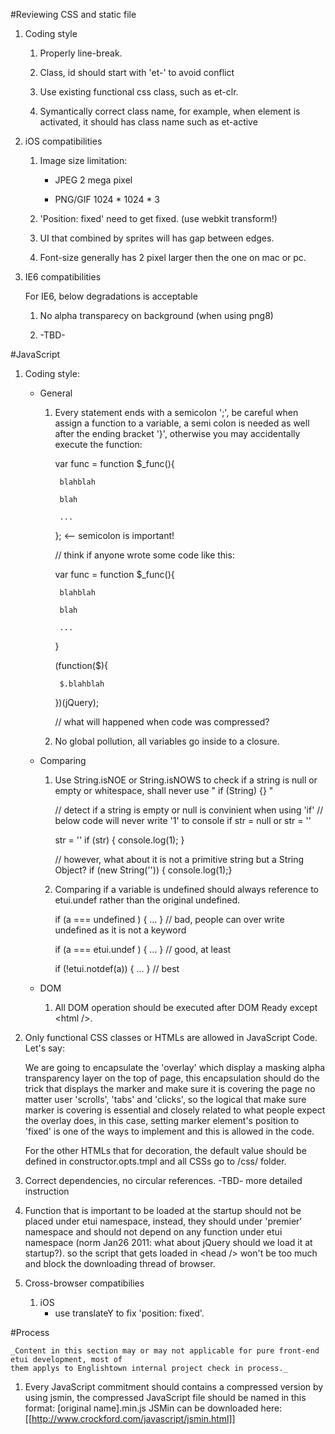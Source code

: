 #Reviewing CSS and static file

1. Coding style

	1. Properly line-break.
	
	2. Class, id should start with 'et-' to avoid conflict
	
	3. Use existing functional css class, such as et-clr.
	
	4. Symantically correct class name, for example, when element is activated,
	it should has class name such as et-active

2. iOS compatibilities
	
	1. Image size limitation:
	
		* JPEG 2 mega pixel
		
		* PNG/GIF 1024 * 1024 * 3
	
	2. 'Position: fixed' need to get fixed. (use webkit transform!)
	
	3. UI that combined by sprites will has gap between edges.

	4. Font-size generally has 2 pixel larger then the one on mac or pc.
	
3. IE6 compatibilities
	
	For IE6, below degradations is acceptable
	
	1. No alpha transparecy on background (when using png8)
	
	2. -TBD-
	
#JavaScript

1. Coding style:
	
	* General
	
		1. Every statement ends with a semicolon ';', be careful when assign a function to a variable,
		a semi colon is needed as well after the ending bracket '}', otherwise you may accidentally 
		execute the function:
		
			var func = function $_func(){
			
				blahblah
				
				blah
				
				...
				
			}; <-- semicolon is important!
			
			// think if anyone wrote some code like this:
			
			var func = function $_func(){
			
				blahblah
				
				blah
				
				...
				
			}
			
			
			(function($){
			
				$.blahblah
				
			})(jQuery);
			
			// what will happened when code was compressed?
		
		2. No global pollution, all variables go inside to a closure.
		
		
	
	* Comparing
	
		1. Use String.isNOE or String.isNOWS to check if a string is null or empty or whitespace,
		shall never use " if (String) {} "
		
			// detect if a string is empty or null is convinient when using 'if'
			// below code will never write '1' to console if str = null or str = ''
			
			str = ''
			if (str) { console.log(1); }
			
			// however, what about it is not a primitive string but a String Object?
			if (new String('')) { console.log(1);}
			
		2. Comparing if a variable is undefined should always reference to etui.undef rather than
			the original undefined.
			
			if (a === undefined ) { ... } // bad, people can over write undefined as it is not a keyword
			
			if (a === etui.undef ) { ... } // good, at least
			
			if (!etui.notdef(a)) { ... } // best
	
	* DOM
	
		1. All DOM operation should be executed after DOM Ready except &lt;html /&gt;.

2. Only functional CSS classes or HTMLs are allowed in JavaScript Code. Let's say:
	
	We are going to encapsulate the 'overlay' which display a masking alpha transparency
	layer on the top of page, this encapsulation should do the trick that displays the 
	marker and make sure it is covering the page no matter user 'scrolls', 'tabs' and 
	'clicks', so the logical that make sure marker is covering is essential and closely related
	to what people expect the overlay does, in this case, setting marker element's position
	to 'fixed' is one of the ways to implement and this is allowed in the code.
	
	For the other HTMLs that for decoration, the default value should be defined
	in constructor.opts.tmpl and all CSSs go to /css/ folder.

3. Correct dependencies, no circular references.
	-TBD- more detailed instruction

4. Function that is important to be loaded at the startup should not be placed under etui namespace,
	instead, they should under 'premier' namespace and should not depend on any function under etui 
	namespace (norm Jan26 2011: what about jQuery should we load it at startup?). so the script that 
	gets loaded in &lt;head /&gt; won't be too much and block the downloading thread of browser.
	
5. Cross-browser compatibilies

	1. iOS
		* use translateY to fix 'position: fixed'.
		
#Process

	_Content in this section may or may not applicable for pure front-end etui development, most of 
	them applys to Englishtown internal project check in process._

1. Every JavaScript commitment should contains a compressed version by using jsmin, the compressed 
	JavaScript file should be named in this format: [original name].min.js
	JSMin can be downloaded here: [[http://www.crockford.com/javascript/jsmin.html]]
	
	